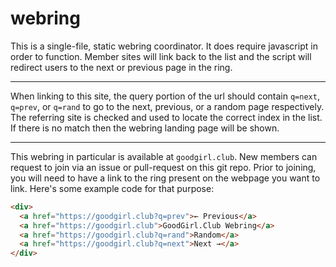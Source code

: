 # webring

This is a single-file, static webring coordinator.
It does require javascript in order to function.
Member sites will link back to the list and the script will redirect users to the next or previous page in the ring.

---

When linking to this site, the query portion of the url should contain `q=next`, `q=prev`, or `q=rand` to go to the next, previous, or a random page respectively.
The referring site is checked and used to locate the correct index in the list. If there is no match then the webring landing page will be shown.

---

This webring in particular is available at `goodgirl.club`. New members can request to join via an issue or pull-request on this git repo.
Prior to joining, you will need to have a link to the ring present on the webpage you want to link. Here's some example code for that purpose:

```html
<div>
  <a href="https://goodgirl.club?q=prev">← Previous</a>
  <a href="https://goodgirl.club">GoodGirl.Club Webring</a>
  <a href="https://goodgirl.club?q=rand">Random</a>
  <a href="https://goodgirl.club?q=next">Next →</a>
</div>
```

